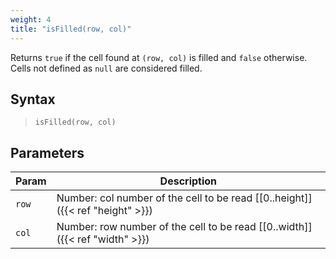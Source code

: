 ```yaml
---
weight: 4
title: "isFilled(row, col)"
---
```


Returns `true` if the cell found at `(row, col)` is filled and `false` otherwise. Cells not defined as `null` are considered filled.

## Syntax

> `isFilled(row, col)`

## Parameters

| Param    | Description                                                                     |
|----------|---------------------------------------------------------------------------------|
| `row`    | Number: col number of the cell to be read [[0..height]]({{< ref "height" >}}) |
| `col`    | Number: row number of the cell to be read [[0..width]]({{< ref "width" >}})   |